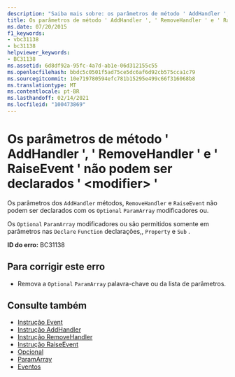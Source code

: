 ```yaml
---
description: "Saiba mais sobre: os parâmetros de método ' AddHandler ', ' RemoveHandler ' e ' RaiseEvent ' não podem ser declarados ' <modifier> '"
title: Os parâmetros de método ' AddHandler ', ' RemoveHandler ' e ' RaiseEvent ' não podem ser declarados ' <modifier> '
ms.date: 07/20/2015
f1_keywords:
- vbc31138
- bc31138
helpviewer_keywords:
- BC31138
ms.assetid: 6d8df92a-95fc-4a7d-ab1e-06d312155c55
ms.openlocfilehash: bbdc5c0501f5ad75ce5dc6af6d92cb575cca1c79
ms.sourcegitcommit: 10e719780594efc781b15295e499c66f316068b8
ms.translationtype: MT
ms.contentlocale: pt-BR
ms.lasthandoff: 02/14/2021
ms.locfileid: "100473869"
---
```

# <a name="addhandler-removehandler-and-raiseevent-method-parameters-cannot-be-declared-modifier"></a>Os parâmetros de método ' AddHandler ', ' RemoveHandler ' e ' RaiseEvent ' não podem ser declarados ' \<modifier> '

Os parâmetros dos `AddHandler` métodos, `RemoveHandler` e `RaiseEvent` não podem ser declarados com os `Optional` `ParamArray` modificadores ou.  
  
 Os `Optional` `ParamArray` modificadores ou são permitidos somente em parâmetros nas `Declare` `Function` declarações,, `Property` e `Sub` .  
  
 **ID do erro:** BC31138  
  
## <a name="to-correct-this-error"></a>Para corrigir este erro  
  
- Remova a `Optional` `ParamArray` palavra-chave ou da lista de parâmetros.  
  
## <a name="see-also"></a>Consulte também

- [Instrução Event](../language-reference/statements/event-statement.md)
- [Instrução AddHandler](../language-reference/statements/addhandler-statement.md)
- [Instrução RemoveHandler](../language-reference/statements/removehandler-statement.md)
- [Instrução RaiseEvent](../language-reference/statements/raiseevent-statement.md)
- [Opcional](../language-reference/modifiers/optional.md)
- [ParamArray](../language-reference/modifiers/paramarray.md)
- [Eventos](../programming-guide/language-features/events/index.md)
